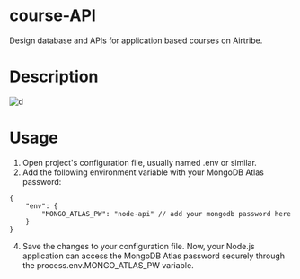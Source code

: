 # course-API
Design database and APIs for application based courses on Airtribe.
# Description
![d](https://github.com/rishav143/course-API/assets/93703303/af636748-96fe-4aeb-b9ab-8d85041073a8)
# Usage
1. Open project's configuration file, usually named .env or similar.
2. Add the following environment variable with your MongoDB Atlas password:
```   
{
    "env": {
        "MONGO_ATLAS_PW": "node-api" // add your mongodb password here
    }
}
```
4. Save the changes to your configuration file.
Now, your Node.js application can access the MongoDB Atlas password securely through the process.env.MONGO_ATLAS_PW variable.
